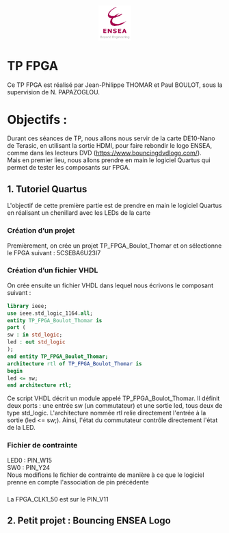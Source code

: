 <p align="center"> <img src="Img/logo_ENSEA.png" width="15%" height="auto" /> </p>

# TP FPGA  

Ce TP FPGA est réalisé par Jean-Philippe THOMAR et Paul BOULOT, sous la supervision de N. PAPAZOGLOU.

# Objectifs : 
Durant ces séances de TP, nous allons nous servir de la carte DE10-Nano de Terasic, en utilisant la sortie HDMI, pour faire rebondir le logo ENSEA, comme dans les lecteurs DVD (https://www.bouncingdvdlogo.com/).  
Mais en premier lieu, nous allons prendre en main le logiciel Quartus qui permet de tester les composants sur FPGA. 

## 1. Tutoriel Quartus
L'objectif de cette première partie est de prendre en main le logiciel Quartus en réalisant un chenillard avec les LEDs de la carte 
### Création d’un projet
Premièrement, on crée un projet TP_FPGA_Boulot_Thomar et on sélectionne le FPGA suivant : 5CSEBA6U23I7

### Création d’un fichier VHDL
On crée ensuite un fichier VHDL dans lequel nous écrivons le composant suivant : 
```vhd
library ieee;
use ieee.std_logic_1164.all;
entity TP_FPGA_Boulot_Thomar is
port (
sw : in std_logic;
led : out std_logic
);
end entity TP_FPGA_Boulot_Thomar;
architecture rtl of TP_FPGA_Boulot_Thomar is
begin
led <= sw;
end architecture rtl;
```
Ce script VHDL décrit un module appelé TP_FPGA_Boulot_Thomar. Il définit deux ports : une entrée sw (un commutateur) et une sortie led, tous deux de type std_logic. L'architecture nommée rtl relie directement l'entrée à la sortie (led <= sw;). Ainsi, l'état du commutateur contrôle directement l'état de la LED.

### Fichier de contrainte
LED0 : PIN_W15  
SW0 : PIN_Y24  
Nous modifions le fichier de contrainte de manière à ce que le logiciel prenne en compte l'association de pin précédente   

###

La FPGA_CLK1_50 est sur le PIN_V11

## 2. Petit projet : Bouncing ENSEA Logo
